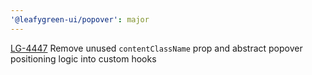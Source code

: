 ```yaml
---
'@leafygreen-ui/popover': major
---
```


[LG-4447](https://jira.mongodb.org/browse/LG-4447) Remove unused `contentClassName` prop and abstract popover positioning logic into custom hooks
